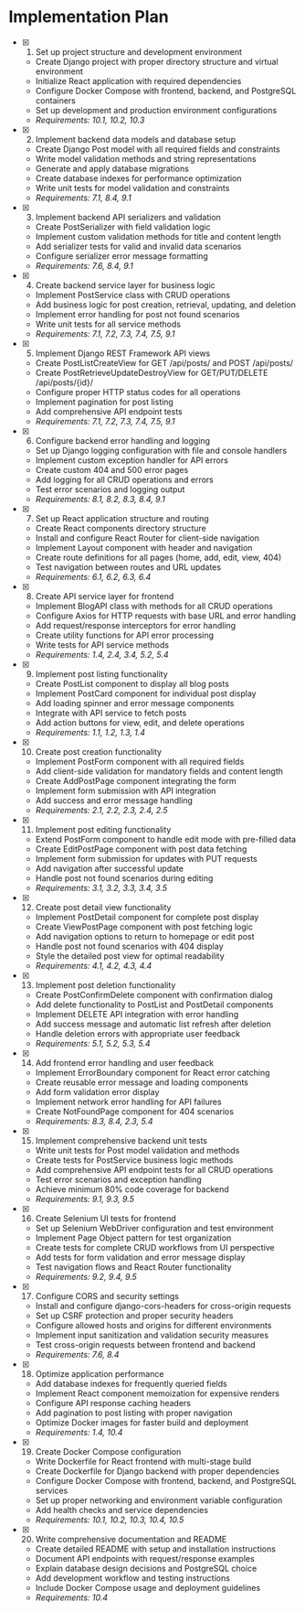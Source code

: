 # Implementation Plan

- [x] 1. Set up project structure and development environment
  - Create Django project with proper directory structure and virtual environment
  - Initialize React application with required dependencies
  - Configure Docker Compose with frontend, backend, and PostgreSQL containers
  - Set up development and production environment configurations
  - _Requirements: 10.1, 10.2, 10.3_

- [x] 2. Implement backend data models and database setup
  - Create Django Post model with all required fields and constraints
  - Write model validation methods and string representations
  - Generate and apply database migrations
  - Create database indexes for performance optimization
  - Write unit tests for model validation and constraints
  - _Requirements: 7.1, 8.4, 9.1_

- [x] 3. Implement backend API serializers and validation
  - Create PostSerializer with field validation logic
  - Implement custom validation methods for title and content length
  - Add serializer tests for valid and invalid data scenarios
  - Configure serializer error message formatting
  - _Requirements: 7.6, 8.4, 9.1_

- [x] 4. Create backend service layer for business logic
  - Implement PostService class with CRUD operations
  - Add business logic for post creation, retrieval, updating, and deletion
  - Implement error handling for post not found scenarios
  - Write unit tests for all service methods
  - _Requirements: 7.1, 7.2, 7.3, 7.4, 7.5, 9.1_

- [x] 5. Implement Django REST Framework API views
  - Create PostListCreateView for GET /api/posts/ and POST /api/posts/
  - Create PostRetrieveUpdateDestroyView for GET/PUT/DELETE /api/posts/{id}/
  - Configure proper HTTP status codes for all operations
  - Implement pagination for post listing
  - Add comprehensive API endpoint tests
  - _Requirements: 7.1, 7.2, 7.3, 7.4, 7.5, 9.1_

- [x] 6. Configure backend error handling and logging
  - Set up Django logging configuration with file and console handlers
  - Implement custom exception handler for API errors
  - Create custom 404 and 500 error pages
  - Add logging for all CRUD operations and errors
  - Test error scenarios and logging output
  - _Requirements: 8.1, 8.2, 8.3, 8.4, 9.1_

- [x] 7. Set up React application structure and routing
  - Create React components directory structure
  - Install and configure React Router for client-side navigation
  - Implement Layout component with header and navigation
  - Create route definitions for all pages (home, add, edit, view, 404)
  - Test navigation between routes and URL updates
  - _Requirements: 6.1, 6.2, 6.3, 6.4_

- [x] 8. Create API service layer for frontend
  - Implement BlogAPI class with methods for all CRUD operations
  - Configure Axios for HTTP requests with base URL and error handling
  - Add request/response interceptors for error handling
  - Create utility functions for API error processing
  - Write tests for API service methods
  - _Requirements: 1.4, 2.4, 3.4, 5.2, 5.4_

- [x] 9. Implement post listing functionality
  - Create PostList component to display all blog posts
  - Implement PostCard component for individual post display
  - Add loading spinner and error message components
  - Integrate with API service to fetch posts
  - Add action buttons for view, edit, and delete operations
  - _Requirements: 1.1, 1.2, 1.3, 1.4_

- [x] 10. Create post creation functionality
  - Implement PostForm component with all required fields
  - Add client-side validation for mandatory fields and content length
  - Create AddPostPage component integrating the form
  - Implement form submission with API integration
  - Add success and error message handling
  - _Requirements: 2.1, 2.2, 2.3, 2.4, 2.5_

- [x] 11. Implement post editing functionality
  - Extend PostForm component to handle edit mode with pre-filled data
  - Create EditPostPage component with post data fetching
  - Implement form submission for updates with PUT requests
  - Add navigation after successful update
  - Handle post not found scenarios during editing
  - _Requirements: 3.1, 3.2, 3.3, 3.4, 3.5_

- [x] 12. Create post detail view functionality
  - Implement PostDetail component for complete post display
  - Create ViewPostPage component with post fetching logic
  - Add navigation options to return to homepage or edit post
  - Handle post not found scenarios with 404 display
  - Style the detailed post view for optimal readability
  - _Requirements: 4.1, 4.2, 4.3, 4.4_

- [x] 13. Implement post deletion functionality
  - Create PostConfirmDelete component with confirmation dialog
  - Add delete functionality to PostList and PostDetail components
  - Implement DELETE API integration with error handling
  - Add success message and automatic list refresh after deletion
  - Handle deletion errors with appropriate user feedback
  - _Requirements: 5.1, 5.2, 5.3, 5.4_

- [x] 14. Add frontend error handling and user feedback
  - Implement ErrorBoundary component for React error catching
  - Create reusable error message and loading components
  - Add form validation error display
  - Implement network error handling for API failures
  - Create NotFoundPage component for 404 scenarios
  - _Requirements: 8.3, 8.4, 2.3, 5.4_

- [x] 15. Implement comprehensive backend unit tests
  - Write unit tests for Post model validation and methods
  - Create tests for PostService business logic methods
  - Add comprehensive API endpoint tests for all CRUD operations
  - Test error scenarios and exception handling
  - Achieve minimum 80% code coverage for backend
  - _Requirements: 9.1, 9.3, 9.5_

- [x] 16. Create Selenium UI tests for frontend
  - Set up Selenium WebDriver configuration and test environment
  - Implement Page Object pattern for test organization
  - Create tests for complete CRUD workflows from UI perspective
  - Add tests for form validation and error message display
  - Test navigation flows and React Router functionality
  - _Requirements: 9.2, 9.4, 9.5_

- [x] 17. Configure CORS and security settings
  - Install and configure django-cors-headers for cross-origin requests
  - Set up CSRF protection and proper security headers
  - Configure allowed hosts and origins for different environments
  - Implement input sanitization and validation security measures
  - Test cross-origin requests between frontend and backend
  - _Requirements: 7.6, 8.4_

- [x] 18. Optimize application performance
  - Add database indexes for frequently queried fields
  - Implement React component memoization for expensive renders
  - Configure API response caching headers
  - Add pagination to post listing with proper navigation
  - Optimize Docker images for faster build and deployment
  - _Requirements: 1.4, 10.4_

- [x] 19. Create Docker Compose configuration
  - Write Dockerfile for React frontend with multi-stage build
  - Create Dockerfile for Django backend with proper dependencies
  - Configure Docker Compose with frontend, backend, and PostgreSQL services
  - Set up proper networking and environment variable configuration
  - Add health checks and service dependencies
  - _Requirements: 10.1, 10.2, 10.3, 10.4, 10.5_

- [x] 20. Write comprehensive documentation and README
  - Create detailed README with setup and installation instructions
  - Document API endpoints with request/response examples
  - Explain database design decisions and PostgreSQL choice
  - Add development workflow and testing instructions
  - Include Docker Compose usage and deployment guidelines
  - _Requirements: 10.4_